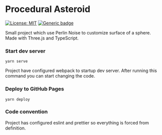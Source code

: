 # Procedural Asteroid
[![License: MIT](https://img.shields.io/badge/License-MIT-yellow.svg)](https://opensource.org/licenses/MIT)
[![Generic badge](https://img.shields.io/badge/Demo-Website-green.svg)](https://damianw27.github.io/procedural-asteroid/)

Small project which use Perlin Noise to customize surface of a sphere. Made with Three.js and TypeScript.

### Start dev server

```
yarn serve
```

Project have configured webpack to startup dev server. After running this command you can start changing the code.

### Deploy to GitHub Pages

```
yarn deploy
```

### Code convention

Project has configured eslint and prettier so everything is forced from definition.